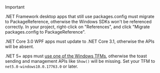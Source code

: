 > [!IMPORTANT]
> .NET Framework desktop apps that still use packages.config must migrate to PackageReference, otherwise the Windows SDKs won't be referenced correctly. In your project, right-click on "References", and click "Migrate packages.config to PackageReference".
> 
> .NET Core 3.0 WPF apps must update to .NET Core 3.1, otherwise the APIs will be absent.
> 
> .NET 5+ apps must [use one of the Windows TFMs](/dotnet/standard/frameworks#how-to-specify-a-target-framework), otherwise the toast sending and management APIs like `Show()` will be missing. Set your TFM to `net5.0-windows10.0.17763.0` or later.
